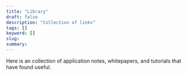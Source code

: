 ```yaml
---
title: "Library"
draft: false
description: "Collection of links"
tags: []
keyword: []
slug:
summary:
---
```


Here is an collection of application notes, whitepapers, and tutorials that have found useful.
